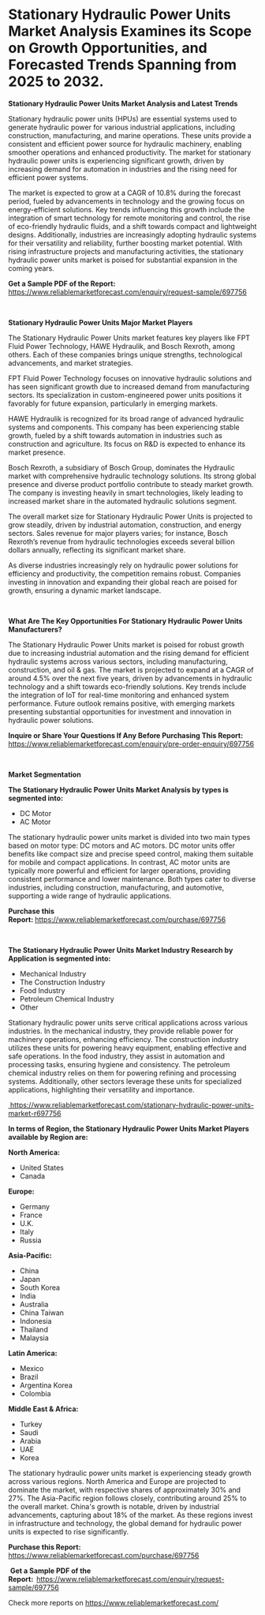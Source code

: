 <p><h1>Stationary Hydraulic Power Units Market Analysis Examines its Scope on Growth Opportunities, and Forecasted Trends Spanning from 2025 to 2032.</h1></p><p><strong>Stationary Hydraulic Power Units Market Analysis and Latest Trends</strong></p>
<p><p>Stationary hydraulic power units (HPUs) are essential systems used to generate hydraulic power for various industrial applications, including construction, manufacturing, and marine operations. These units provide a consistent and efficient power source for hydraulic machinery, enabling smoother operations and enhanced productivity. The market for stationary hydraulic power units is experiencing significant growth, driven by increasing demand for automation in industries and the rising need for efficient power systems.</p><p>The market is expected to grow at a CAGR of 10.8% during the forecast period, fueled by advancements in technology and the growing focus on energy-efficient solutions. Key trends influencing this growth include the integration of smart technology for remote monitoring and control, the rise of eco-friendly hydraulic fluids, and a shift towards compact and lightweight designs. Additionally, industries are increasingly adopting hydraulic systems for their versatility and reliability, further boosting market potential. With rising infrastructure projects and manufacturing activities, the stationary hydraulic power units market is poised for substantial expansion in the coming years.</p></p>
<p><strong>Get a Sample PDF of the Report:&nbsp;</strong> <a href="https://www.reliablemarketforecast.com/enquiry/request-sample/697756?utm_campaign=3357&utm_medium=2&utm_source=Github&utm_content=ia&utm_term=23032025&utm_id=stationary-hydraulic-power-units">https://www.reliablemarketforecast.com/enquiry/request-sample/697756</a></p>
<p>&nbsp;</p>
<p><strong>Stationary Hydraulic Power Units Major Market Players</strong></p>
<p><p>The Stationary Hydraulic Power Units market features key players like FPT Fluid Power Technology, HAWE Hydraulik, and Bosch Rexroth, among others. Each of these companies brings unique strengths, technological advancements, and market strategies.</p><p>FPT Fluid Power Technology focuses on innovative hydraulic solutions and has seen significant growth due to increased demand from manufacturing sectors. Its specialization in custom-engineered power units positions it favorably for future expansion, particularly in emerging markets.</p><p>HAWE Hydraulik is recognized for its broad range of advanced hydraulic systems and components. This company has been experiencing stable growth, fueled by a shift towards automation in industries such as construction and agriculture. Its focus on R&D is expected to enhance its market presence.</p><p>Bosch Rexroth, a subsidiary of Bosch Group, dominates the Hydraulic market with comprehensive hydraulic technology solutions. Its strong global presence and diverse product portfolio contribute to steady market growth. The company is investing heavily in smart technologies, likely leading to increased market share in the automated hydraulic solutions segment.</p><p>The overall market size for Stationary Hydraulic Power Units is projected to grow steadily, driven by industrial automation, construction, and energy sectors. Sales revenue for major players varies; for instance, Bosch Rexroth’s revenue from hydraulic technologies exceeds several billion dollars annually, reflecting its significant market share.</p><p>As diverse industries increasingly rely on hydraulic power solutions for efficiency and productivity, the competition remains robust. Companies investing in innovation and expanding their global reach are poised for growth, ensuring a dynamic market landscape.</p></p>
<p>&nbsp;</p>
<p><strong>What Are The Key Opportunities For Stationary Hydraulic Power Units Manufacturers?</strong></p>
<p><p>The Stationary Hydraulic Power Units market is poised for robust growth due to increasing industrial automation and the rising demand for efficient hydraulic systems across various sectors, including manufacturing, construction, and oil & gas. The market is projected to expand at a CAGR of around 4.5% over the next five years, driven by advancements in hydraulic technology and a shift towards eco-friendly solutions. Key trends include the integration of IoT for real-time monitoring and enhanced system performance. Future outlook remains positive, with emerging markets presenting substantial opportunities for investment and innovation in hydraulic power solutions.</p></p>
<p><strong>Inquire or Share Your Questions If Any Before Purchasing This Report:</strong> <a href="https://www.reliablemarketforecast.com/enquiry/pre-order-enquiry/697756?utm_campaign=3357&utm_medium=2&utm_source=Github&utm_content=ia&utm_term=23032025&utm_id=stationary-hydraulic-power-units">https://www.reliablemarketforecast.com/enquiry/pre-order-enquiry/697756</a></p>
<p>&nbsp;</p>
<p><strong>Market Segmentation</strong></p>
<p><strong>The Stationary Hydraulic Power Units Market Analysis by types is segmented into:</strong></p>
<p><ul><li>DC Motor</li><li>AC Motor</li></ul></p>
<p><p>The stationary hydraulic power units market is divided into two main types based on motor type: DC motors and AC motors. DC motor units offer benefits like compact size and precise speed control, making them suitable for mobile and compact applications. In contrast, AC motor units are typically more powerful and efficient for larger operations, providing consistent performance and lower maintenance. Both types cater to diverse industries, including construction, manufacturing, and automotive, supporting a wide range of hydraulic applications.</p></p>
<p><strong>Purchase this Report:&nbsp;</strong><a href="https://www.reliablemarketforecast.com/purchase/697756?utm_campaign=3357&utm_medium=2&utm_source=Github&utm_content=ia&utm_term=23032025&utm_id=stationary-hydraulic-power-units">https://www.reliablemarketforecast.com/purchase/697756</a></p>
<p>&nbsp;</p>
<p><strong>The Stationary Hydraulic Power Units Market Industry Research by Application is segmented into:</strong></p>
<p><ul><li>Mechanical Industry</li><li>The Construction Industry</li><li>Food Industry</li><li>Petroleum Chemical Industry</li><li>Other</li></ul></p>
<p><p>Stationary hydraulic power units serve critical applications across various industries. In the mechanical industry, they provide reliable power for machinery operations, enhancing efficiency. The construction industry utilizes these units for powering heavy equipment, enabling effective and safe operations. In the food industry, they assist in automation and processing tasks, ensuring hygiene and consistency. The petroleum chemical industry relies on them for powering refining and processing systems. Additionally, other sectors leverage these units for specialized applications, highlighting their versatility and importance.</p></p>
<p><a href="https://www.reliablemarketforecast.com/stationary-hydraulic-power-units-market-r697756?utm_campaign=3357&utm_medium=2&utm_source=Github&utm_content=ia&utm_term=23032025&utm_id=stationary-hydraulic-power-units">&nbsp;https://www.reliablemarketforecast.com/stationary-hydraulic-power-units-market-r697756</a></p>
<p><strong>In terms of Region, the Stationary Hydraulic Power Units Market Players available by Region are:</strong></p>
<p>
    <p> <strong> North America: </strong>
        <ul>
            <li>United States</li>
            <li>Canada</li>
        </ul>
        </p> 
    <p> <strong> Europe: </strong>
        <ul>
            <li>Germany</li>
            <li>France</li>
            <li>U.K.</li>
            <li>Italy</li>
            <li>Russia</li>
        </ul>
        </p> 
    <p> <strong> Asia-Pacific: </strong>
        <ul>
            <li>China</li>
            <li>Japan</li>
            <li>South Korea</li>
            <li>India</li>
            <li>Australia</li>
            <li>China Taiwan</li>
            <li>Indonesia</li>
            <li>Thailand</li>
            <li>Malaysia</li>
        </ul>
        </p> 
    <p> <strong> Latin America: </strong>
        <ul>
            <li>Mexico</li>
            <li>Brazil</li>
            <li>Argentina Korea</li>
            <li>Colombia</li>
        </ul>
        </p> 
    <p> <strong> Middle East & Africa: </strong>
        <ul>
            <li>Turkey</li>
            <li>Saudi</li>
            <li>Arabia</li>
            <li>UAE</li>
            <li>Korea</li>
        </ul>
    </p>
    </p>
<p><p>The stationary hydraulic power units market is experiencing steady growth across various regions. North America and Europe are projected to dominate the market, with respective shares of approximately 30% and 27%. The Asia-Pacific region follows closely, contributing around 25% to the overall market. China's growth is notable, driven by industrial advancements, capturing about 18% of the market. As these regions invest in infrastructure and technology, the global demand for hydraulic power units is expected to rise significantly.</p></p>
<p><strong>Purchase this Report: </strong><a href="https://www.reliablemarketforecast.com/purchase/697756?utm_campaign=3357&utm_medium=2&utm_source=Github&utm_content=ia&utm_term=23032025&utm_id=stationary-hydraulic-power-units">https://www.reliablemarketforecast.com/purchase/697756</a></p>
<p>&nbsp;<strong>Get a Sample PDF of the Report:&nbsp;&nbsp;</strong><a href="https://www.reliablemarketforecast.com/enquiry/request-sample/697756?utm_campaign=3357&utm_medium=2&utm_source=Github&utm_content=ia&utm_term=23032025&utm_id=stationary-hydraulic-power-units">https://www.reliablemarketforecast.com/enquiry/request-sample/697756</a></p>
<p><strong></strong></p>
<p>Check more reports on <a href="https://www.reliablemarketforecast.com/?utm_campaign=3357&utm_medium=2&utm_source=Github&utm_content=ia&utm_term=23032025&utm_id=stationary-hydraulic-power-units">https://www.reliablemarketforecast.com/</a></p>